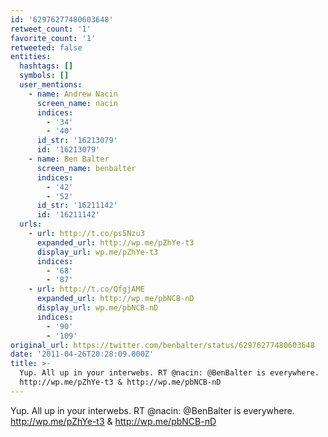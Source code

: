 ```yaml
---
id: '62976277480603648'
retweet_count: '1'
favorite_count: '1'
retweeted: false
entities:
  hashtags: []
  symbols: []
  user_mentions:
    - name: Andrew Nacin
      screen_name: nacin
      indices:
        - '34'
        - '40'
      id_str: '16213079'
      id: '16213079'
    - name: Ben Balter
      screen_name: benbalter
      indices:
        - '42'
        - '52'
      id_str: '16211142'
      id: '16211142'
  urls:
    - url: http://t.co/ps5Nzu3
      expanded_url: http://wp.me/pZhYe-t3
      display_url: wp.me/pZhYe-t3
      indices:
        - '68'
        - '87'
    - url: http://t.co/QfgjAME
      expanded_url: http://wp.me/pbNCB-nD
      display_url: wp.me/pbNCB-nD
      indices:
        - '90'
        - '109'
original_url: https://twitter.com/benbalter/status/62976277480603648
date: '2011-04-26T20:28:09.000Z'
title: >-
  Yup. All up in your interwebs. RT @nacin: @BenBalter is everywhere.
  http://wp.me/pZhYe-t3 & http://wp.me/pbNCB-nD
---
```


Yup. All up in your interwebs. RT @nacin: @BenBalter is everywhere. http://wp.me/pZhYe-t3 & http://wp.me/pbNCB-nD
